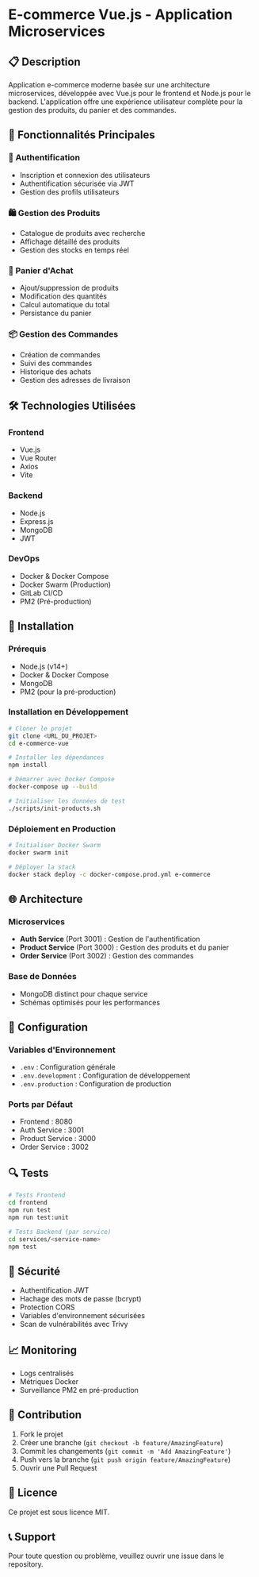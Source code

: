 # E-commerce Vue.js - Application Microservices

## 📋 Description

Application e-commerce moderne basée sur une architecture microservices, développée avec Vue.js pour le frontend et Node.js pour le backend. L'application offre une expérience utilisateur complète pour la gestion des produits, du panier et des commandes.

## 🚀 Fonctionnalités Principales

### 🔐 Authentification

- Inscription et connexion des utilisateurs
- Authentification sécurisée via JWT
- Gestion des profils utilisateurs

### 🛍️ Gestion des Produits

- Catalogue de produits avec recherche
- Affichage détaillé des produits
- Gestion des stocks en temps réel

### 🛒 Panier d'Achat

- Ajout/suppression de produits
- Modification des quantités
- Calcul automatique du total
- Persistance du panier

### 📦 Gestion des Commandes

- Création de commandes
- Suivi des commandes
- Historique des achats
- Gestion des adresses de livraison

## 🛠️ Technologies Utilisées

### Frontend

- Vue.js
- Vue Router
- Axios
- Vite

### Backend

- Node.js
- Express.js
- MongoDB
- JWT

### DevOps

- Docker & Docker Compose
- Docker Swarm (Production)
- GitLab CI/CD
- PM2 (Pré-production)

## 🔧 Installation

### Prérequis

- Node.js (v14+)
- Docker & Docker Compose
- MongoDB
- PM2 (pour la pré-production)

### Installation en Développement

```bash
# Cloner le projet
git clone <URL_DU_PROJET>
cd e-commerce-vue

# Installer les dépendances
npm install

# Démarrer avec Docker Compose
docker-compose up --build

# Initialiser les données de test
./scripts/init-products.sh
```

### Déploiement en Production

```bash
# Initialiser Docker Swarm
docker swarm init

# Déployer la stack
docker stack deploy -c docker-compose.prod.yml e-commerce
```

## 🌐 Architecture

### Microservices

- **Auth Service** (Port 3001) : Gestion de l'authentification
- **Product Service** (Port 3000) : Gestion des produits et du panier
- **Order Service** (Port 3002) : Gestion des commandes

### Base de Données

- MongoDB distinct pour chaque service
- Schémas optimisés pour les performances

## 📝 Configuration

### Variables d'Environnement

- `.env` : Configuration générale
- `.env.development` : Configuration de développement
- `.env.production` : Configuration de production

### Ports par Défaut

- Frontend : 8080
- Auth Service : 3001
- Product Service : 3000
- Order Service : 3002

## 🔍 Tests

```bash
# Tests Frontend
cd frontend
npm run test
npm run test:unit

# Tests Backend (par service)
cd services/<service-name>
npm test
```

## 🔐 Sécurité

- Authentification JWT
- Hachage des mots de passe (bcrypt)
- Protection CORS
- Variables d'environnement sécurisées
- Scan de vulnérabilités avec Trivy

## 📈 Monitoring

- Logs centralisés
- Métriques Docker
- Surveillance PM2 en pré-production

## 🤝 Contribution

1. Fork le projet
2. Créer une branche (`git checkout -b feature/AmazingFeature`)
3. Commit les changements (`git commit -m 'Add AmazingFeature'`)
4. Push vers la branche (`git push origin feature/AmazingFeature`)
5. Ouvrir une Pull Request

## 📄 Licence

Ce projet est sous licence MIT.

## 📞 Support

Pour toute question ou problème, veuillez ouvrir une issue dans le repository.
